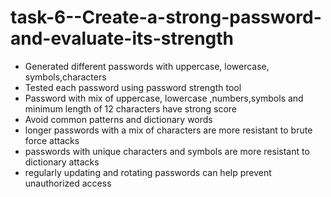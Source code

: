 # task-6--Create-a-strong-password-and-evaluate-its-strength
* Generated different passwords with uppercase, lowercase, symbols,characters
* Tested each password using password strength tool
* Password with mix of uppercase, lowercase ,numbers,symbols and minimum length of 12 characters have strong score
* Avoid common patterns and dictionary words
* longer passwords with a mix of characters are more resistant to brute force attacks
* passwords with unique characters and symbols are more resistant to dictionary attacks
* regularly updating and rotating passwords can help prevent unauthorized access
  
